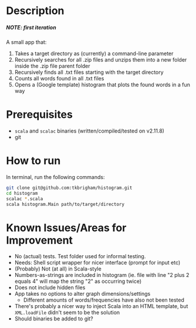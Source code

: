 # Description
##### NOTE: first iteration

A small app that:
  1. Takes a target directory as (currently) a command-line parameter
  2. Recursively searches for all .zip files and unzips them into a new folder
   inside the .zip file parent folder
  3. Recursively finds all .txt files starting with the target directory
  4. Counts all words found in all .txt files
  5. Opens a (Google template) histogram that plots the found words in a fun way

# Prerequisites
- `scala` and `scalac` binaries (written/compiled/tested on v2.11.8)
- git

# How to run
In terminal, run the following commands:
```sh
git clone git@github.com:tkbrigham/histogram.git
cd histogram
scalac *.scala
scala histogram.Main path/to/target/directory
```

# Known Issues/Areas for Improvement
- No (actual) tests. Test folder used for informal testing.
- Needs: Shell script wrapper for nicer interface (prompt for input etc)
- (Probably) Not (at all) in Scala-style
- Numbers-as-strings are included in histogram (ie. file with line "2 plus 2
  equals 4" will map the string "2" as occurring twice)
- Does not include hidden files
- App takes no options to alter graph dimensions/settings
  - Different amounts of words/frequencies have also not been tested
- There's probably a nicer way to inject Scala into an HTML template,
  but `XML.loadFile` didn't seem to be the solution
- Should binaries be added to git?
